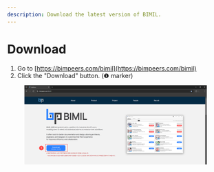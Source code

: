 ```yaml
---
description: Download the latest version of BIMIL.
---
```


# Download

1. Go to [https://bimpeers.com/bimil](https://bimpeers.com/bimil)
2. Click the "Download" button. (❶ marker)&#x20;

<figure><img src="../.gitbook/assets/Download BIMIL Manager.png" alt=""><figcaption></figcaption></figure>
